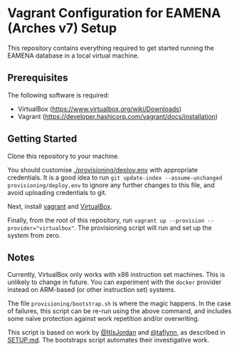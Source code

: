 # Vagrant Configuration for EAMENA (Arches v7) Setup

This repository contains everything required to get started running the EAMENA database in a local virtual machine.

## Prerequisites

The following software is required:

 * VirtualBox (https://www.virtualbox.org/wiki/Downloads)
 * Vagrant (https://developer.hashicorp.com/vagrant/docs/installation)

## Getting Started

Clone this repository to your machine.

You should customise [./provisioning/deploy.env](./provisioning/deploy.env) with appropriate credentials. It is a good 
idea to run `git update-index --assume-unchanged provisioning/deploy.env` to ignore any further changes to this
file, and avoid uploading credentials to git. 

Next, install [vagrant](https://developer.hashicorp.com/vagrant/docs/installation) and [VirtualBox](https://www.virtualbox.org/wiki/Downloads).

Finally, from the root of this repository, run `vagrant up --provision --provider="virtualbox"`. The provisioning 
script will run and set up the system from zero.

## Notes

Currently, VirtualBox only works with x86 instruction set machines. This is unlikely to change in future. You can
experiment with the `docker` provider instead on ARM-based (or other instruction set) systems.

The file `provisioning/bootstrap.sh` is where the magic happens. In the case of failures, this script can be re-run using the above command, and includes some naïve protection against work repetition and/or overwriting.

This script is based on work by [@ItIsJordan](https://github.com/ItIsJordan) and [@taflynn](https://github.com/taflynn/), as described in [SETUP.md](SETUP.md). The bootstraps script automates their investigative work.
